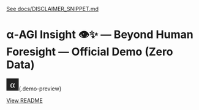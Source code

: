 [See docs/DISCLAIMER_SNIPPET.md](../DISCLAIMER_SNIPPET.md)

# α‑AGI Insight 👁️✨ — Beyond Human Foresight — Official Demo (Zero Data)

![preview](../alpha_agi_insight_v1/favicon.svg){.demo-preview}

[View README](../../alpha_factory_v1/demos/alpha_agi_insight_v0/README.md)

